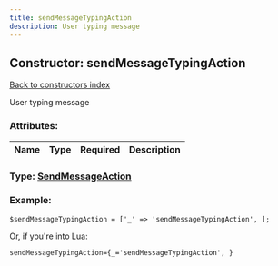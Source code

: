 ```yaml
---
title: sendMessageTypingAction
description: User typing message
---
```

## Constructor: sendMessageTypingAction  
[Back to constructors index](index.md)



User typing message

### Attributes:

| Name     |    Type       | Required | Description |
|----------|:-------------:|:--------:|------------:|



### Type: [SendMessageAction](../types/SendMessageAction.md)


### Example:

```
$sendMessageTypingAction = ['_' => 'sendMessageTypingAction', ];
```  

Or, if you're into Lua:  


```
sendMessageTypingAction={_='sendMessageTypingAction', }

```


